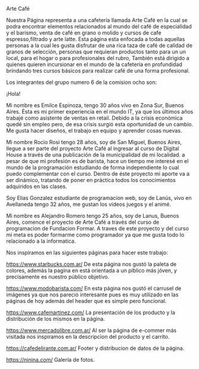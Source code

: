 Arte Café    
                                
Nuestra Página representa a una cafetería llamada Arte Café en la cual se podra encontrar elementos relacionados al mundo del café de especialidad y el barismo, venta de café en grano o molido y cursos de cafe espresso,filtrado y arte latte. Esta página esta enfocada a todas aquellas personas a la cual les gusta disfrutar de una rica taza de café de calidad de granos de selección, personas que requieran productos tanto para un un local, para el hogar o para profesionales del rubro, También está dirigido a quienes quieren incursionar en el mundo de la cafetería en profundidad brindando tres cursos básicos para realizar café de una forma profesional.

Los integrantes del grupo numero 6 de la comision ocho son:

¡Hola!

Mi nombre es Emilce Espinoza, tengo 30 años vivo en Zona Sur, Buenos Aires. 
Ésta es mi primer experiencia en el mundo IT, ya que los últimos años trabajé como asistente de ventas en retail. Debido a la crisis económica quedé sin empleo pero, de esa crisis surgió esta oportunidad de un cambio.
Me gusta hacer diseños, el trabajo en equipo y aprender cosas nuevas.


Mi nombre Rocio Rosi tengo 28 años, soy de San Miguel, Buenos Aires, llegue a ser parte del proyecto Arte Café al ingresar al curso de Digital House a través de una publicación de la municipalidad de mi localidad. a pesar de que mi profesión es de barista, hace un tiempo me interesé en el mundo de la programación estudiando de forma independiente lo cual puedo complementar con el curso. Dentro de éste proyecto mi aporte va a ser dinámico, tratando de poner en práctica todos los conocimientos adquiridos en las clases.

Soy Elias Gonzalez estudiante de programacion web, soy de Lanús, vivo en Avellaneda tengo 32 años, me gustan los videos juegos y el animé.

Mi nombre es Alejandro Romero tengo 25 años, soy de Lanus, Buenos Aires, comence el proyecto de Arte Café a través del curso de programacion de Fundacion Formar. A traves de este proyecto y del curso mi meta es poder formarme como programador ya que me gusta todo lo relacionado a la informatica. 


Nos inspiramos en las siguientes páginas para hacer este trabajo:

https://www.starbucks.com.ar/ De esta página nos gustó la paleta de colores, además la pagina en está orientada a un píblico más jóven, y precisamente es nuestro público objetivo. 

https://www.modobarista.com/  En esta página nos gustó el carrusel de imágenes ya que nos pareció interesante pues es muy utilizado en las páginas de hoy además del header  que es simple pero funcional.  

https://www.cafemartinez.com/ La presentación de los producto y la distribución de los mismos en la página.

https://www.mercadolibre.com.ar/ Al ser la página de e-commer más visitada nos inspiramos en la descripcion del producto y el carrito. 

https://cafedelirante.com.ar/ Footer y distribucion de datos de la página.

https://ninina.com/ Galería de fotos.
